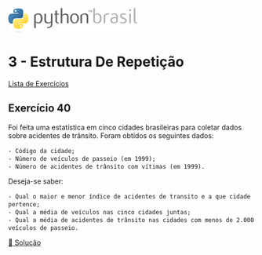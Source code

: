 ![pythonbrasil_logo](../../logo_pythonBrasil.png)

# 3 - Estrutura De Repetição 
[Lista de Exercícios](../../README.md)

## Exercício 40

Foi feita uma estatística em cinco cidades brasileiras para coletar dados sobre acidentes de trânsito. Foram obtidos os seguintes dados:

    - Código da cidade;
    - Número de veículos de passeio (em 1999);
    - Número de acidentes de trânsito com vítimas (em 1999).

Deseja-se saber:

    - Qual o maior e menor índice de acidentes de transito e a que cidade pertence;
    - Qual a média de veículos nas cinco cidades juntas;
    - Qual a média de acidentes de trânsito nas cidades com menos de 2.000 veículos de passeio.

[:page_with_curl: Solução](__init__.py)
